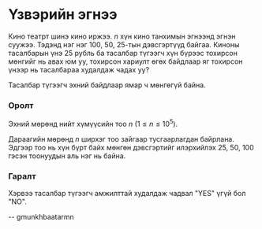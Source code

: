 Үзвэрийн эгнээ
==============
Кино театрт шинэ кино иржээ. $n$ хүн кино танхимын эгнээнд эгнэн суужээ. Тэдэнд
нэг нэг $100$, $50$, $25$-тын дэвсгэртүүд байгаа. Киноны тасалбарын үнэ $25$
рубль ба тасалбар түгээгч хүн бүрээс тохирсон мөнгийг нь авах юм уу, тохирсон
хариулт өгөх байдлаар яг тохирсон үнээр нь тасалбараа худалдаж чадах уу?

Тасалбар түгээгч эхний байдлаар ямар ч мөнгөгүй байна.


### Оролт
Эхний мөрөнд нийт хүмүүсийн тоо $n$ ($1 ≤ n ≤ 10^5$).

Дараагийн мөрөнд $n$ ширхэг тоо зайгаар тусгаарлагдан байрлана. Эдгээр тоо нь
хүн бүрт байх мөнгөн дэвсгэртийг илэрхийлэх $25$, $50$, $100$ гэсэн тоонуудын
аль нэг нь байна.


### Гаралт
Хэрвээ тасалбар түгээгч амжилттай худалдаж чадвал "YES" үгүй бол "NO".

-- gmunkhbaatarmn
